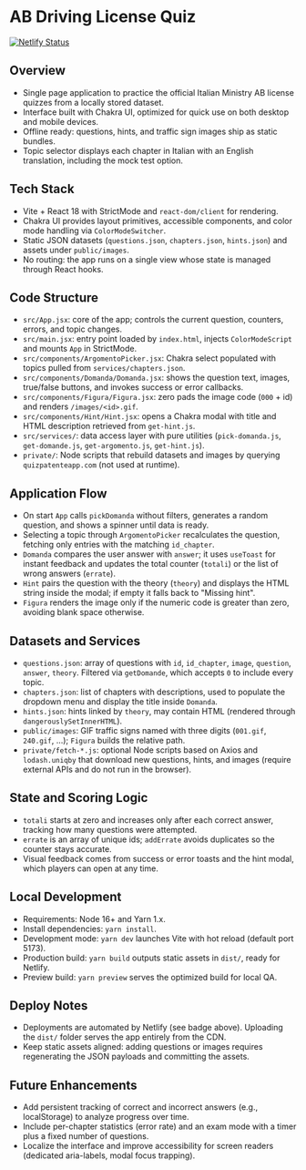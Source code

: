 # AB Driving License Quiz

[![Netlify Status](https://api.netlify.com/api/v1/badges/34ee311d-07e0-4c82-8032-e1a53e1ae203/deploy-status)](https://app.netlify.com/sites/quiz-patente/deploys)

## Overview
- Single page application to practice the official Italian Ministry AB license quizzes from a locally stored dataset.
- Interface built with Chakra UI, optimized for quick use on both desktop and mobile devices.
- Offline ready: questions, hints, and traffic sign images ship as static bundles.
- Topic selector displays each chapter in Italian with an English translation, including the mock test option.

## Tech Stack
- Vite + React 18 with StrictMode and `react-dom/client` for rendering.
- Chakra UI provides layout primitives, accessible components, and color mode handling via `ColorModeSwitcher`.
- Static JSON datasets (`questions.json`, `chapters.json`, `hints.json`) and assets under `public/images`.
- No routing: the app runs on a single view whose state is managed through React hooks.

## Code Structure
- `src/App.jsx`: core of the app; controls the current question, counters, errors, and topic changes.
- `src/main.jsx`: entry point loaded by `index.html`, injects `ColorModeScript` and mounts `App` in StrictMode.
- `src/components/ArgomentoPicker.jsx`: Chakra select populated with topics pulled from `services/chapters.json`.
- `src/components/Domanda/Domanda.jsx`: shows the question text, images, true/false buttons, and invokes success or error callbacks.
- `src/components/Figura/Figura.jsx`: zero pads the image code (`000` + id) and renders `/images/<id>.gif`.
- `src/components/Hint/Hint.jsx`: opens a Chakra modal with title and HTML description retrieved from `get-hint.js`.
- `src/services/`: data access layer with pure utilities (`pick-domanda.js`, `get-domande.js`, `get-argomento.js`, `get-hint.js`).
- `private/`: Node scripts that rebuild datasets and images by querying `quizpatenteapp.com` (not used at runtime).

## Application Flow
- On start `App` calls `pickDomanda` without filters, generates a random question, and shows a spinner until data is ready.
- Selecting a topic through `ArgomentoPicker` recalculates the question, fetching only entries with the matching `id_chapter`.
- `Domanda` compares the user answer with `answer`; it uses `useToast` for instant feedback and updates the total counter (`totali`) or the list of wrong answers (`errate`).
- `Hint` pairs the question with the theory (`theory`) and displays the HTML string inside the modal; if empty it falls back to "Missing hint".
- `Figura` renders the image only if the numeric code is greater than zero, avoiding blank space otherwise.

## Datasets and Services
- `questions.json`: array of questions with `id`, `id_chapter`, `image`, `question`, `answer`, `theory`. Filtered via `getDomande`, which accepts `0` to include every topic.
- `chapters.json`: list of chapters with descriptions, used to populate the dropdown menu and display the title inside `Domanda`.
- `hints.json`: hints linked by `theory`, may contain HTML (rendered through `dangerouslySetInnerHTML`).
- `public/images`: GIF traffic signs named with three digits (`001.gif`, `240.gif`, ...); `Figura` builds the relative path.
- `private/fetch-*.js`: optional Node scripts based on Axios and `lodash.uniqby` that download new questions, hints, and images (require external APIs and do not run in the browser).

## State and Scoring Logic
- `totali` starts at zero and increases only after each correct answer, tracking how many questions were attempted.
- `errate` is an array of unique ids; `addErrate` avoids duplicates so the counter stays accurate.
- Visual feedback comes from success or error toasts and the hint modal, which players can open at any time.

## Local Development
- Requirements: Node 16+ and Yarn 1.x.
- Install dependencies: `yarn install`.
- Development mode: `yarn dev` launches Vite with hot reload (default port 5173).
- Production build: `yarn build` outputs static assets in `dist/`, ready for Netlify.
- Preview build: `yarn preview` serves the optimized build for local QA.

## Deploy Notes
- Deployments are automated by Netlify (see badge above). Uploading the `dist/` folder serves the app entirely from the CDN.
- Keep static assets aligned: adding questions or images requires regenerating the JSON payloads and committing the assets.

## Future Enhancements
- Add persistent tracking of correct and incorrect answers (e.g., localStorage) to analyze progress over time.
- Include per-chapter statistics (error rate) and an exam mode with a timer plus a fixed number of questions.
- Localize the interface and improve accessibility for screen readers (dedicated aria-labels, modal focus trapping).

